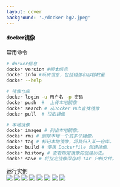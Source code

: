 ```yaml
---
layout: cover
background: './docker-bg2.jpeg'
---
```


#### docker镜像

<div class="flex justify-start gap-10">

<div >
  <div class="font-bold">常用命令</div>
  <div>

  ```sh
  # docker信息
  docker version #版本信息
  docker info #系统信息，包括镜像和容器数量
  docker --help
  ```

  </div>

  <div>

  ```sh
  # 镜像仓库
  docker login -u 用户名 -p 密码
  docker push  #  上传本地镜像
  docker search # 从Docker Hub查找镜像
  docker pull  # 拉取镜像
  ```
  <!-- [docker hub](https://hub.docker.com/) -->

  </div>

  <div>

  ```sh
  # 本地镜像
  docker images # 列出本地镜像。
  docker rmi # 删除本地一个或多个镜像。
  docker tag # 标记本地镜像，将其归入某一仓库。
  docker build # 使用 Dockerfile 创建镜像。
  docker history # 查看指定镜像的创建历史。
  docker save # 将指定镜像保存成 tar 归档文件。
  ```

  </div>

</div>

<div class="">

  <div class="font-bold mb-2">运行实例</div>
  <carousel arrow draggable class="w-100 h-90">
    <Image class="w-100 rounded" src="./docker命令实战/version01.png" />
    <Image class="w-100 rounded" src="./docker命令实战/info.png" />
    <Image class="w-100 rounded" src="./docker命令实战/login.png" />
    <Image class="w-100 rounded" src="./docker命令实战/search.png" />
    <Image class="w-100 rounded" src="./docker命令实战/pull.png" />
    <Image class="w-100 rounded" src="./docker命令实战/public.png" />
    <Image class="w-100 rounded" src="./docker命令实战/rmi.png" />
    <Image class="w-100 rounded" src="./docker命令实战/history.png" />
  </carousel>

</div>

</div>

